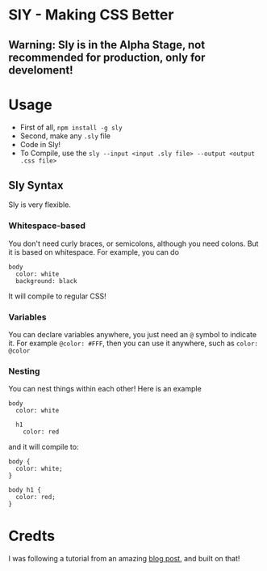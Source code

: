 # SlY - Making CSS Better

## Warning: Sly is in the Alpha Stage, not recommended for production, only for develoment!

# Usage

* First of all, `npm install -g sly`
* Second, make any `.sly` file
* Code in Sly!
* To Compile, use the `sly --input <input .sly file> --output <output .css file>`

## Sly Syntax

Sly is very flexible.

### Whitespace-based

You don't need curly braces, or semicolons, although you need colons. But it is based on whitespace. For example, you can do
```
body
  color: white
  background: black
```
It will compile to regular CSS!

### Variables

You can declare variables anywhere, you just need an `@` symbol to indicate it. For example `@color: #FFF`, then you can use it anywhere, such as `color: @color`

### Nesting

You can nest things within each other! Here is an example

```
body
  color: white
  
  h1
    color: red
```

and it will compile to:

```
body {
  color: white;
}

body h1 {
  color: red;
}
```







# Credts

I was following a tutorial from an amazing [blog post](http://www.nixtu.info/2011/12/how-to-write-css-preprocessor-using.html), and built on that!
